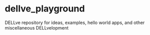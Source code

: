 # dellve_playground
DELLve repository for ideas, examples, hello world apps, and other miscellaneous DELLvelopment
